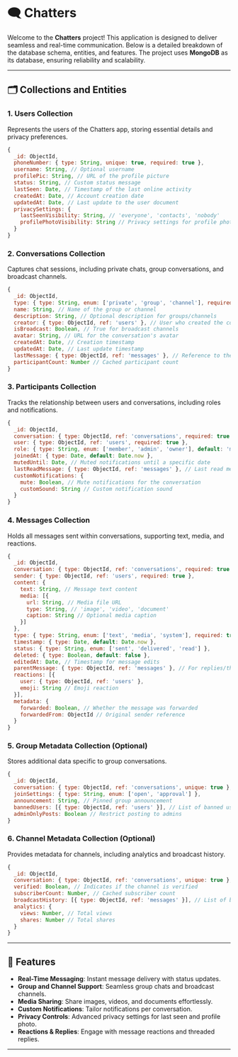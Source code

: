 # 🗨️ Chatters

Welcome to the **Chatters** project! This application is designed to deliver seamless and real-time communication. Below is a detailed breakdown of the database schema, entities, and features. The project uses **MongoDB** as its database, ensuring reliability and scalability.

---

## 🗂️ Collections and Entities

### 1. **Users Collection**

Represents the users of the Chatters app, storing essential details and privacy preferences.

```javascript
{
  _id: ObjectId,
  phoneNumber: { type: String, unique: true, required: true },
  username: String, // Optional username
  profilePic: String, // URL of the profile picture
  status: String, // Custom status message
  lastSeen: Date, // Timestamp of the last online activity
  createdAt: Date, // Account creation date
  updatedAt: Date, // Last update to the user document
  privacySettings: {
    lastSeenVisibility: String, // 'everyone', 'contacts', 'nobody'
    profilePhotoVisibility: String // Privacy settings for profile photo
  }
}
```

### 2. **Conversations Collection**

Captures chat sessions, including private chats, group conversations, and broadcast channels.

```javascript
{
  _id: ObjectId,
  type: { type: String, enum: ['private', 'group', 'channel'], required: true },
  name: String, // Name of the group or channel
  description: String, // Optional description for groups/channels
  creator: { type: ObjectId, ref: 'users' }, // User who created the conversation
  isBroadcast: Boolean, // True for broadcast channels
  avatar: String, // URL for the conversation's avatar
  createdAt: Date, // Creation timestamp
  updatedAt: Date, // Last update timestamp
  lastMessage: { type: ObjectId, ref: 'messages' }, // Reference to the last message
  participantCount: Number // Cached participant count
}
```

### 3. **Participants Collection**

Tracks the relationship between users and conversations, including roles and notifications.

```javascript
{
  _id: ObjectId,
  conversation: { type: ObjectId, ref: 'conversations', required: true },
  user: { type: ObjectId, ref: 'users', required: true },
  role: { type: String, enum: ['member', 'admin', 'owner'], default: 'member' },
  joinedAt: { type: Date, default: Date.now },
  mutedUntil: Date, // Muted notifications until a specific date
  lastReadMessage: { type: ObjectId, ref: 'messages' }, // Last read message reference
  customNotifications: {
    mute: Boolean, // Mute notifications for the conversation
    customSound: String // Custom notification sound
  }
}
```

### 4. **Messages Collection**

Holds all messages sent within conversations, supporting text, media, and reactions.

```javascript
{
  _id: ObjectId,
  conversation: { type: ObjectId, ref: 'conversations', required: true },
  sender: { type: ObjectId, ref: 'users', required: true },
  content: {
    text: String, // Message text content
    media: [{
      url: String, // Media file URL
      type: String, // 'image', 'video', 'document'
      caption: String // Optional media caption
    }]
  },
  type: { type: String, enum: ['text', 'media', 'system'], required: true },
  timestamp: { type: Date, default: Date.now },
  status: { type: String, enum: ['sent', 'delivered', 'read'] },
  deleted: { type: Boolean, default: false },
  editedAt: Date, // Timestamp for message edits
  parentMessage: { type: ObjectId, ref: 'messages' }, // For replies/threads
  reactions: [{
    user: { type: ObjectId, ref: 'users' },
    emoji: String // Emoji reaction
  }],
  metadata: {
    forwarded: Boolean, // Whether the message was forwarded
    forwardedFrom: ObjectId // Original sender reference
  }
}
```

### 5. **Group Metadata Collection (Optional)**

Stores additional data specific to group conversations.

```javascript
{
  _id: ObjectId,
  conversation: { type: ObjectId, ref: 'conversations', unique: true },
  joinSettings: { type: String, enum: ['open', 'approval'] },
  announcement: String, // Pinned group announcement
  bannedUsers: [{ type: ObjectId, ref: 'users' }], // List of banned users
  adminOnlyPosts: Boolean // Restrict posting to admins
}
```

### 6. **Channel Metadata Collection (Optional)**

Provides metadata for channels, including analytics and broadcast history.

```javascript
{
  _id: ObjectId,
  conversation: { type: ObjectId, ref: 'conversations', unique: true },
  verified: Boolean, // Indicates if the channel is verified
  subscriberCount: Number, // Cached subscriber count
  broadcastHistory: [{ type: ObjectId, ref: 'messages' }], // List of broadcast messages
  analytics: {
    views: Number, // Total views
    shares: Number // Total shares
  }
}
```

---

## 🚀 Features

- **Real-Time Messaging**: Instant message delivery with status updates.
- **Group and Channel Support**: Seamless group chats and broadcast channels.
- **Media Sharing**: Share images, videos, and documents effortlessly.
- **Custom Notifications**: Tailor notifications per conversation.
- **Privacy Controls**: Advanced privacy settings for last seen and profile photo.
- **Reactions & Replies**: Engage with message reactions and threaded replies.

---
